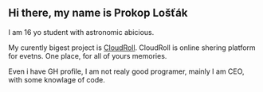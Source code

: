 ## Hi there, my name is Prokop Lošťák

I am 16 yo student with astronomic abicious. 

My curently bigest project is [CloudRoll](https://cloudroll.co). CloudRoll is online shering platform for evetns. One place, for all of yours memories.


Even i have GH profile, I am not realy good programer, mainly I am CEO, with some knowlage of code.

<!--
**prokop321/prokop321** is a ✨ _special_ ✨ repository because its `README.md` (this file) appears on your GitHub profile.

Here are some ideas to get you started:

- 🔭 I’m currently working on ...
- 🌱 I’m currently learning ...
- 👯 I’m looking to collaborate on ...
- 🤔 I’m looking for help with ...
- 💬 Ask me about ...
- 📫 How to reach me: ...
- 😄 Pronouns: ...
- ⚡ Fun fact: ...
-->
